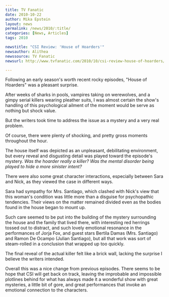 ```yaml
---
title: TV Fanatic
date: 2010-10-22
author: Mika Epstein
layout: news
permalink: /news/2010/:title/
categories: [News, Articles]
tags: 2010

newstitle: "CSI Review: 'House of Hoarders'"
newsauthor: Alithea  
newssource: TV Fanatic  
newsurl: http://www.tvfanatic.com/2010/10/csi-review-house-of-hoarders/  

---
```


Following an early season's worth recent rocky episodes, "House of Hoarders" was a pleasant surprise.

After weeks of sharks in pools, vampires taking on werewolves, and a gimpy serial killers wearing pleather suits, I was almost certain the show's handling of this psychological ailment of the moment would be serve as nothing but shock value.

But the writers took time to address the issue as a mystery and a very real problem.

Of course, there were plenty of shocking, and pretty gross moments throughout the hour.

The house itself was depicted as an unpleasant, debilitating environment, but every reveal and disgusting detail was played toward the episode's mystery. *Was the hoarder really a killer? Was the mental disorder being played to hide a more sinister intent?*

There were also some great character interactions, especially between Sara and Nick, as they viewed the case in different ways.

Sara had sympathy for Mrs. Santiago, which clashed with Nick's view that this woman's condition was little more than a disguise for psychopathic tendencies. Their views on the matter remained divided even as the bodies found in the house began to mount up.

Such care seemed to be put into the building of the mystery surrounding the house and the family that lived there, with interesting red herrings tossed out to distract, and such lovely emotional resonance in the performances of Jorja Fox, and guest stars Bertila Damas (Mrs. Santiago) and Ramon De Ocampo (Julian Santiago), but all that work was sort of steam-rolled in a conclusion that wrapped up too quickly.

The final reveal of the actual killer felt like a brick wall, lacking the surprise I believe the writers intended.

Overall this was a nice change from previous episodes. There seems to be hope that CSI will get back on track, leaving the improbable and impossible plotlines behind for what has always made it a wonderful show with great mysteries, a little bit of gore, and great performances that invoke an emotional connection to the characters.

